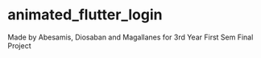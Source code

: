 # animated_flutter_login
Made by Abesamis, Diosaban and Magallanes for 3rd Year First Sem Final Project
